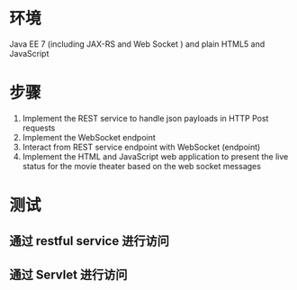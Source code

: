 # 环境

Java EE 7 (including JAX-RS and Web Socket ) and plain HTML5 and JavaScript

# 步骤

1. Implement the REST service to handle json payloads in HTTP Post requests
2. Implement the WebSocket endpoint
3. Interact from REST service endpoint with WebSocket (endpoint)
4. Implement the HTML and JavaScript web application to present the live status for the movie theater based on the web socket messages

# 测试

## 通过 restful service 进行访问

## 通过 Servlet 进行访问